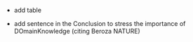 - add table

- add sentence in the Conclusion to stress the importance of 
DOmainKnowledge (citing Beroza NATURE)
